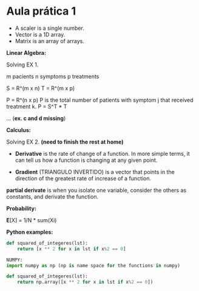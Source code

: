 # Aula prática 1

- A scaler is a single number.
- Vector is a 1D array.
- Matrix is an array of arrays.

**Linear Algebra:**

Solving EX 1.

m pacients
n symptoms
p treatments

S = R^(m x n)
T = R^(m x p)

P = R^(n x p)
P is the total number of patients with symptom j that received treatment k. 
P = S^T * T

... (**ex. c and d missing**)

**Calculus:**

Solving EX 2. **(need to finish the rest at home)**

- **Derivative** is the rate of change of a function. In more simple terms, it can tell us how a function is changing at any given point.

- **Gradient** (TRIANGULO INVERTIDO) is a vector that points in the direction of the greatest rate of increase of a function.

**partial derivate** is when you isolate one variable, consider the others as constants, and derivate the function.

**Probability:**

**E**[X] = 1/N * sum(Xi)

**Python examples:**

```python
def squared_of_integeres(lst):
	return [x ** 2 for x in lst if x%2 == 0]

NUMPY:
import numpy as np (np is name space for the functions in numpy)

def squared_of_integeres(lst):
	return np.array([x ** 2 for x in lst if x%2 == 0])
```
